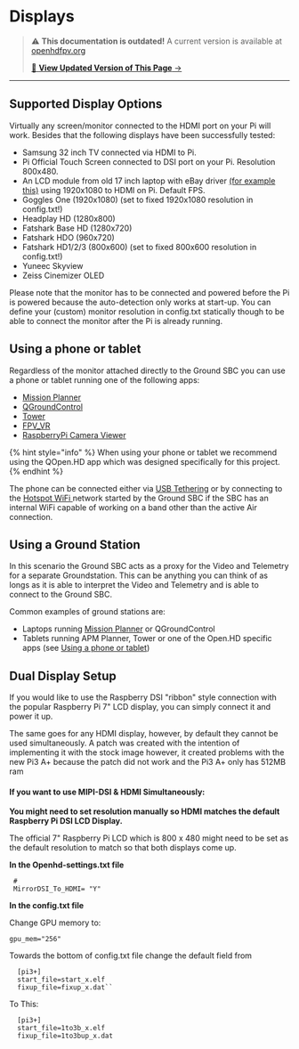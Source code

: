 # Displays

<!-- LEGACY DOCUMENTATION NOTICE -->
> ⚠️ **This documentation is outdated!** A current version is available at [openhdfpv.org](https://openhdfpv.org)
> 
> [📖 **View Updated Version of This Page** →](https://openhdfpv.org)

---


## Supported Display Options

Virtually any screen/monitor connected to the HDMI port on your Pi will work. Besides that the following displays have been successfully tested:

* Samsung 32 inch TV connected via HDMI to Pi.
* Pi Official Touch Screen connected to DSI port on your Pi. Resolution 800x480.
* An LCD module from old 17 inch laptop with eBay driver [\(for example this\)](http://www.ebay.com/itm/HDMI-VGA-2AV-Lcd-controller-Board-VS-TY2662-V1-for-LCD-panel-Only-driver-board-/181596796562?hash=item2a48033692:g:TGEAAOSwQJhUdwFZ) using 1920x1080 to HDMI on Pi. Default FPS.
* Goggles One \(1920x1080\) \(set to fixed 1920x1080 resolution in config.txt!\)
* Headplay HD \(1280x800\)
* Fatshark Base HD \(1280x720\)
* Fatshark HDO \(960x720\)
* Fatshark HD1/2/3 \(800x600\) \(set to fixed 800x600 resolution in config.txt!\)
* Yuneec Skyview
* Zeiss Cinemizer OLED

Please note that the monitor has to be connected and powered before the Pi is powered because the auto-detection only works at start-up. You can define your \(custom\) monitor resolution in config.txt statically though to be able to connect the monitor after the Pi is already running.

## Using a phone or tablet

Regardless of the monitor attached directly to the Ground SBC you can use a phone or tablet running one of the following apps:

* [Mission Planner](../ground-station-software/mission-planner.md)
* [QGroundControl](../ground-station-software/qgroundcontrol.md)
* [Tower](../ground-station-software/tower.md)
* [FPV\_VR](../ground-station-software/fpv_vr.md)
* [RaspberryPi Camera Viewer](../ground-station-software/raspberrypi-camera-viewer.md)

{% hint style="info" %}
When using your phone or tablet we recommend using the QOpen.HD app which was designed specifically for this project.
{% endhint %}

The phone can be connected either via [USB Tethering](../advanced-setup/usb-tethering.md) or by connecting to the [Hotspot WiFi ](../advanced-setup/wifi-hotspot.md)network started by the Ground SBC if the SBC has an internal WiFi capable of working on a band other than the active Air connection.

## Using a Ground Station

In this scenario the Ground SBC acts as a proxy for the Video and Telemetry for a separate Groundstation. This can be anything you can think of as longs as it is able to interpret the Video and Telemetry and is able to connect to the Ground SBC.

Common examples of ground stations are:

* Laptops running [Mission Planner](../ground-station-software/mission-planner.md) or QGroundControl
* Tablets running APM Planner, Tower or one of the Open.HD specific apps \(see [Using a phone or tablet](displays.md#using-a-phone-or-tablet)\)

## Dual Display Setup

If you would like to use the Raspberry DSI "ribbon" style connection with the popular Raspberry Pi 7" LCD display, you can simply connect it and power it up.

The same goes for any HDMI display, however, by default they cannot be used simultaneously. A patch was created with the intention of implementing it with the stock image however, it created problems with the new Pi3 A+ because the patch did not work and the Pi3 A+ only has 512MB ram

#### If you want to use MIPI-DSI & HDMI Simultaneously:

**You might need to set resolution manually so HDMI matches the default Raspberry Pi DSI LCD Display.**

The official 7" Raspberry Pi LCD which is 800 x 480 might need to be set as the default resolution to match so that both displays come up.

**In the Openhd-settings.txt file**

```text
 #
 MirrorDSI_To_HDMI= "Y"
```

**In the config.txt file**

Change GPU memory to:

```text
gpu_mem="256"
```

Towards the bottom of config.txt file change the default field from

```text
  [pi3+]
  start_file=start_x.elf
  fixup_file=fixup_x.dat``
```

To This:

```text
  [pi3+]
  start_file=1to3b_x.elf
  fixup_file=1to3bup_x.dat
```


